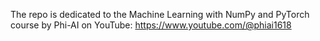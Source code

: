 The repo is dedicated to the Machine Learning with NumPy and PyTorch course by Phi-AI on YouTube:
https://www.youtube.com/@phiai1618
